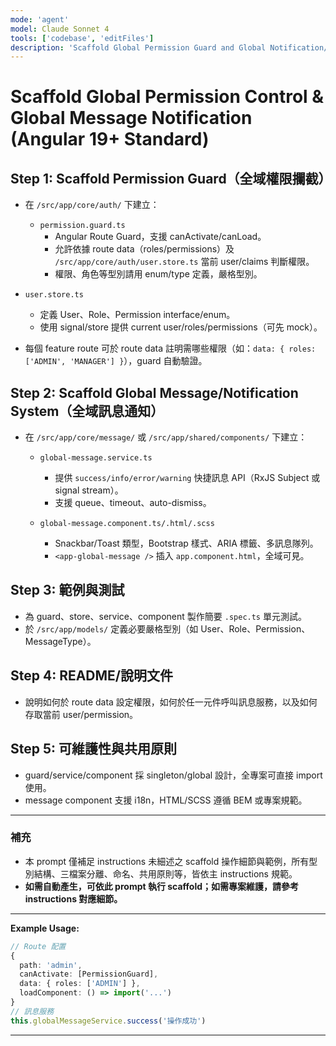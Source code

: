 ```yaml
---
mode: 'agent'
model: Claude Sonnet 4
tools: ['codebase', 'editFiles']
description: 'Scaffold Global Permission Guard and Global Notification/Message System for Angular 19+'
---
```


# Scaffold Global Permission Control & Global Message Notification (Angular 19+ Standard)

## Step 1: Scaffold Permission Guard（全域權限攔截）

- 在 `/src/app/core/auth/` 下建立：
  - `permission.guard.ts`
    - Angular Route Guard，支援 canActivate/canLoad。
    - 允許依據 route data（roles/permissions）及 `/src/app/core/auth/user.store.ts` 當前 user/claims 判斷權限。
    - 權限、角色等型別請用 enum/type 定義，嚴格型別。

- `user.store.ts`
  - 定義 User、Role、Permission interface/enum。
  - 使用 signal/store 提供 current user/roles/permissions（可先 mock）。

- 每個 feature route 可於 route data 註明需哪些權限（如：`data: { roles: ['ADMIN', 'MANAGER'] }`），guard 自動驗證。

## Step 2: Scaffold Global Message/Notification System（全域訊息通知）

- 在 `/src/app/core/message/` 或 `/src/app/shared/components/` 下建立：
  - `global-message.service.ts`
    - 提供 `success/info/error/warning` 快捷訊息 API（RxJS Subject 或 signal stream）。
    - 支援 queue、timeout、auto-dismiss。

  - `global-message.component.ts/.html/.scss`
    - Snackbar/Toast 類型，Bootstrap 樣式、ARIA 標籤、多訊息隊列。
    - `<app-global-message />` 插入 `app.component.html`，全域可見。

## Step 3: 範例與測試

- 為 guard、store、service、component 製作簡要 `.spec.ts` 單元測試。
- 於 `/src/app/models/` 定義必要嚴格型別（如 User、Role、Permission、MessageType）。

## Step 4: README/說明文件

- 說明如何於 route data 設定權限，如何於任一元件呼叫訊息服務，以及如何存取當前 user/permission。

## Step 5: 可維護性與共用原則

- guard/service/component 採 singleton/global 設計，全專案可直接 import 使用。
- message component 支援 i18n，HTML/SCSS 遵循 BEM 或專案規範。

---

### 補充

- 本 prompt 僅補足 instructions 未細述之 scaffold 操作細節與範例，所有型別結構、三檔案分離、命名、共用原則等，皆依主 instructions 規範。
- **如需自動產生，可依此 prompt 執行 scaffold；如需專案維護，請參考 instructions 對應細節。**

---

**Example Usage:**

```typescript
// Route 配置
{
  path: 'admin',
  canActivate: [PermissionGuard],
  data: { roles: ['ADMIN'] },
  loadComponent: () => import('...')
}
// 訊息服務
this.globalMessageService.success('操作成功')
```
---